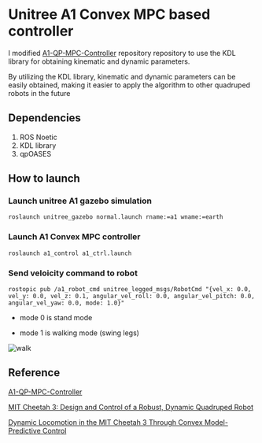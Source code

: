 # Unitree A1 Convex MPC based controller

I modified [A1-QP-MPC-Controller](https://github.com/ShuoYangRobotics/A1-QP-MPC-Controller) repository repository to use the KDL library for obtaining kinematic and dynamic parameters.

By utilizing the KDL library, kinematic and dynamic parameters can be easily obtained, making it easier to apply the algorithm to other quadruped robots in the future

## Dependencies
1. ROS Noetic
2. KDL library
3. qpOASES

## How to launch
### Launch unitree A1 gazebo simulation
```
roslaunch unitree_gazebo normal.launch rname:=a1 wname:=earth
```

### Launch A1 Convex MPC controller
```
roslaunch a1_control a1_ctrl.launch
```

### Send veloicity command to robot
```
rostopic pub /a1_robot_cmd unitree_legged_msgs/RobotCmd "{vel_x: 0.0, vel_y: 0.0, vel_z: 0.1, angular_vel_roll: 0.0, angular_vel_pitch: 0.0, angular_vel_yaw: 0.0, mode: 1.0}"
```
* mode 0 is stand mode

* mode 1 is walking mode (swing legs)

![walk](https://github.com/sm3304love/quadruped-control-sim/assets/57741032/d1d4c747-6466-4595-981a-1ed376c8bb4e)


## Reference
[A1-QP-MPC-Controller](https://github.com/ShuoYangRobotics/A1-QP-MPC-Controller)

[MIT Cheetah 3: Design and Control of a Robust, Dynamic Quadruped Robot](https://ieeexplore.ieee.org/abstract/document/8593885)

[Dynamic Locomotion in the MIT Cheetah 3 Through Convex Model-Predictive Control](https://ieeexplore.ieee.org/abstract/document/8594448)
